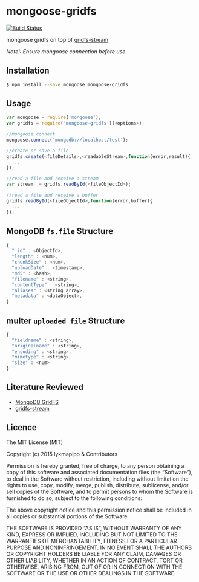 mongoose-gridfs
===============

[![Build Status](https://travis-ci.org/lykmapipo/mongoose-gridfs.svg?branch=master)](https://travis-ci.org/lykmapipo/mongoose-gridfs)

mongoose gridfs on top of [gridfs-stream](https://github.com/aheckmann/gridfs-stream)

*Note!: Ensure mongoose connection before use*

## Installation
```sh
$ npm install --save mongoose mongoose-gridfs
```

## Usage
```js
var mongoose = require('mongoose');
var gridfs = require('mongoose-gridfs')(<options>);

//mongoose connect
mongoose.connect('mongodb://localhost/test');

//create or save a file
gridfs.create(<fileDetails>,<readableStream>,function(error,result){
  ...
});

//read a file and receive a stream
var stream  = gridfs.readById(<fileObjectId>);

//read a file and receive a buffer
gridfs.readById(<fileObjectId>,function(error,buffer){
  ...
});

```


## MongoDB `fs.file` Structure
```js
{
  "_id" : <ObjectId>,
  "length" : <num>,
  "chunkSize" : <num>,
  "uploadDate" : <timestamp>,
  "md5" : <hash>,
  "filename" : <string>,
  "contentType" : <string>,
  "aliases" : <string array>,
  "metadata" : <dataObject>,
}
```

## multer `uploaded file` Structure
```js
{
  "fieldname" : <string>,
  "originalname" : <string>,
  "encoding" : <string>,
  "mimetype" : <string>,
  "size" : <num>
}
```


## Literature Reviewed
- [MongoDB GridFS](https://docs.mongodb.org/manual/core/gridfs/)
- [gridfs-stream](https://github.com/aheckmann/gridfs-stream)


## Licence

The MIT License (MIT)

Copyright (c) 2015 lykmapipo & Contributors

Permission is hereby granted, free of charge, to any person obtaining a copy of this software and associated documentation files (the “Software”), to deal in the Software without restriction, including without limitation the rights to use, copy, modify, merge, publish, distribute, sublicense, and/or sell copies of the Software, and to permit persons to whom the Software is furnished to do so, subject to the following conditions:

The above copyright notice and this permission notice shall be included in all copies or substantial portions of the Software.

THE SOFTWARE IS PROVIDED “AS IS”, WITHOUT WARRANTY OF ANY KIND, EXPRESS OR IMPLIED, INCLUDING BUT NOT LIMITED TO THE WARRANTIES OF MERCHANTABILITY, FITNESS FOR A PARTICULAR PURPOSE AND NONINFRINGEMENT. IN NO EVENT SHALL THE AUTHORS OR COPYRIGHT HOLDERS BE LIABLE FOR ANY CLAIM, DAMAGES OR OTHER LIABILITY, WHETHER IN AN ACTION OF CONTRACT, TORT OR OTHERWISE, ARISING FROM, OUT OF OR IN CONNECTION WITH THE SOFTWARE OR THE USE OR OTHER DEALINGS IN THE SOFTWARE. 
